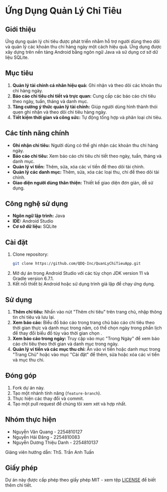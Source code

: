 # Ứng Dụng Quản Lý Chi Tiêu

## Giới thiệu
Ứng dụng quản lý chi tiêu được phát triển nhằm hỗ trợ người dùng theo dõi và quản lý các khoản thu chi hàng ngày một cách hiệu quả. Ứng dụng được xây dựng trên nền tảng Android bằng ngôn ngữ Java và sử dụng cơ sở dữ liệu SQLite.

## Mục tiêu
1. **Quản lý tài chính cá nhân hiệu quả:** Ghi nhận và theo dõi các khoản thu chi hàng ngày.
2. **Báo cáo chi tiêu chi tiết và trực quan:** Cung cấp các báo cáo chi tiêu theo ngày, tuần, tháng và danh mục.
3. **Tăng cường ý thức quản lý tài chính:** Giúp người dùng hình thành thói quen ghi nhận và theo dõi chi tiêu hàng ngày.
4. **Tiết kiệm thời gian và công sức:** Tự động tổng hợp và phân loại chi tiêu.

## Các tính năng chính
- **Ghi nhận chi tiêu:** Người dùng có thể ghi nhận các khoản thu chi hàng ngày.
- **Báo cáo chi tiêu:** Xem báo cáo chi tiêu chi tiết theo ngày, tuần, tháng và danh mục.
- **Quản lý ví tiền:** Thêm, sửa, xóa các ví tiền để theo dõi tài chính.
- **Quản lý các danh mục:** Thêm, sửa, xóa các loại thu, chi để theo dõi tài chính.
- **Giao diện người dùng thân thiện:** Thiết kế giao diện đơn giản, dễ sử dụng.

## Công nghệ sử dụng
- **Ngôn ngữ lập trình:** Java
- **IDE:** Android Studio
- **Cơ sở dữ liệu:** SQLite

## Cài đặt
1. Clone repository:
    ```bash
    git clone https://github.com/QDQ-Inc/QuanLyChiTieuApp.git
    ```
2. Mở dự án trong Android Studio với các tùy chọn JDK version 11 và Gradle version 6.7.1.
3. Kết nối thiết bị Android hoặc sử dụng trình giả lập để chạy ứng dụng.

## Sử dụng
1. **Thêm chi tiêu:** Nhấn vào nút "Thêm chi tiêu" trên trang chủ, nhập thông tin chi tiêu và lưu lại.
2. **Xem báo cáo:** Biểu đồ báo cáo trong trang chủ báo cáo chi tiêu theo thời gian thực và danh mục trong năm, có thể chọn ngày trong phần lịch để thay đổi biểu đồ tùy vào thời gian chọn .
2. **Xem báo cáo trong ngày:** Truy cập vào mục "Trong Ngày" để xem báo cáo chi tiêu theo thời gian và danh mục trong ngày.
3. **Quản lý ví tiền và các mục thu chi:** Ấn vào ví tiền hoặc danh mục trong "Trang Chủ" hoặc vào mục "Cài đặt" để thêm, sửa hoặc xóa các ví tiền và mục thu chi.

## Đóng góp
1. Fork dự án này.
2. Tạo một nhánh tính năng (`feature-branch`).
3. Thực hiện các thay đổi và commit.
4. Tạo một pull request để chúng tôi xem xét và hợp nhất.

## Nhóm thực hiện
- Nguyễn Văn Quang - 2254810127
- Nguyễn Hải Đăng - 2254810083
- Nguyễn Dương Thiệu Danh - 2254810137

Giảng viên hướng dẫn: ThS. Trần Anh Tuấn

## Giấy phép
Dự án này được cấp phép theo giấy phép MIT - xem tệp [LICENSE](LICENSE) để biết thêm chi tiết.


